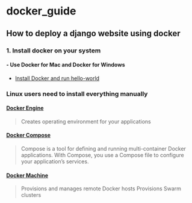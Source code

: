 # docker_guide
## How to deploy a django website using docker

### 1. Install docker on your system
#### - Use Docker for Mac and Docker for Windows
- [Install Docker and run hello-world](https://docs.docker.com/engine/getstarted/step_one/#step-1-get-docker)

### Linux users need to install everything manually
#### [Docker Engine](https://docs.docker.com/engine/installation/)
> Creates operating environment for your applications

#### [Docker Compose](https://docs.docker.com/compose/install/)
> Compose is a tool for defining and running multi-container Docker applications. With Compose, you use a Compose file to configure your application’s services.

#### [Docker Machine](https://docs.docker.com/machine/install-machine/)

> Provisions and manages remote Docker hosts
> Provisions Swarm clusters
